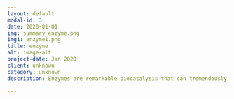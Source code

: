 ```yaml
---
layout: default
modal-id: 3
date: 2020-01-01
img: summary_enzyme.png
img1: enzyme1.png
title: enzyme
alt: image-alt
project-date: Jan 2020
client: unknown
category: unknown
description: Enzymes are remarkable biocatalysis that can tremendously accelerate chemical reactions. Our knowledge of enzyme mechanisms is still far from complete despite extensive studies through several generations of scientists. We recently introduced enzyme evolution into enzyme studies and developed the <a href="https://www.pnas.org/doi/10.1073/pnas.2122355119">first-ever method to predict mutation effects on enzyme activity systematically</a>. Currently, we are working on several related projects. Stay tuned!

---
```

